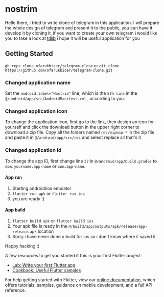# nostrim

Hello there,
I tried to write clone of telegram in this application. I will prepare the whole design of telegram and present it to the public, you can have it develop it by cloning it. if you want to create your own telegram i would like you to take a look at [tdlib](https://pub.dev/packages/tdlib) i hope it will be useful application for you

## Getting Started

`gh repo clone ofarukbicer/telegram-clone` or `git clone https://github.com/ofarukbicer/telegram-clone.git`

### Changed application name
Set the `android:label="Nostrim"` line, which is the `5th line` in the `@/android/app/src/AndroidManifest.xml` , according to you.

### Changed application icon
To change the application icon, first go to the link, then design an icon for yourself and click the download button in the upper right corner to download a zip file. Copy all the folders named `res/mipmap-*` in the zip file and paste it in `@/android/app/src/res` and select replace all that's it

### Changed application id 
To change the app ID, first change line `37` in `@/android/app/build.gradle` to `com.yourname.app-name` or `com.app-name`.

#### App run 
1. Starting android/ios emulator
2. `flutter run apk` or `flutter run ios`
3. you are ready :)

#### App build
1. `flutter build apk` or `flutter build ios`
2. Your apk file is ready in the `@/build/app/outputs/apk/release/app-release.apk` location
3. Sorry i have never done a build for ios so i don't know where it saved it

Happy hacking :)

A few resources to get you started if this is your first Flutter project:

- [Lab: Write your first Flutter app](https://flutter.dev/docs/get-started/codelab)
- [Cookbook: Useful Flutter samples](https://flutter.dev/docs/cookbook)

For help getting started with Flutter, view our
[online documentation](https://flutter.dev/docs), which offers tutorials,
samples, guidance on mobile development, and a full API reference.
